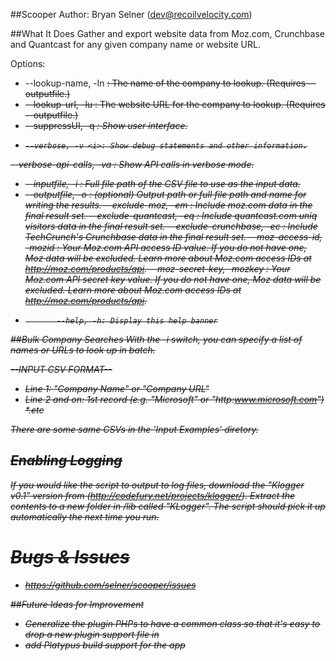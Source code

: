 ##Scooper
Author:  Bryan Selner (dev@recoilvelocity.com)

##What It Does
Gather and export website data from Moz.com, Crunchbase and Quantcast for any given company name or website URL.

Options:
* --lookup-name, -ln <s>: The name of the company to lookup. (Requires --outputfile.)
* --lookup-url, -lu <s>: The website URL for the company to lookup. (Requires --outputfile.)
*  --suppressUI, -q <i>: Show user interface.
*     --verbose, -v <i>: Show debug statements and other information.
 --verbose-api-calls, -va <i>: Show API calls in verbose mode.
*   --inputfile, -i <s>: Full file path of the CSV file to use as the input data.
*  --outputfile, -o <s>: (optional) Output path or full file path and name for writing the results.
       --exclude-moz, -em <i>: Include moz.com data in the final result set.
 --exclude-quantcast, -eq <i>: Include quantcast.com uniq visitors data in the final result set.
--exclude-crunchbase, -ec <i>: Include TechCrunch's Crunchbase data in the final result set.
  --moz-access-id, -mozid <s>: Your Moz.com API access ID value.  If you do not have one, Moz data will be excluded.  Learn more about Moz.com access IDs at http://moz.com/products/api.
--moz-secret-key, -mozkey <s>: Your Moz.com API secret key value.  If you do not have one, Moz data will be excluded.  Learn more about Moz.com access IDs at http://moz.com/products/api.
*            --help, -h: Display this help banner

##Bulk Company Searches 
With the -i switch, you can specify a list of names or URLs to look up in batch.

--INPUT CSV FORMAT-- 
* Line 1:  "Company Name" or "Company URL" 
* Line 2 and on:  1st record (e.g. "Microsoft" or "http:www.microsoft.com")
*.etc

There are some same CSVs in the 'Input Examples' diretory.


## Enabling Logging
If you would like the script to output to log files, download the "Klogger v0.1" version from (http://codefury.net/projects/klogger/). Extract the contents to
a new folder in /lib called "KLogger".  The script should pick it up automatically the next time you run.

# Bugs & Issues
* https://github.com/selner/scooper/issues


##Future Ideas for Improvement
* Generalize the plugin PHPs to have a common class so that it's easy to drop a new plugin support file in
* add Platypus build support for the app


